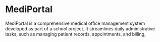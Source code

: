 # MediPortal
MediPortal is a comprehensive medical office management system developed as part of a school project. It streamlines daily administrative tasks, such as managing patient records, appointments, and billing,
